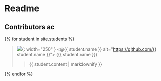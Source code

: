 # Readme 
## Contributors ac

{% for student in site.students %}
  > <img src="{{ student.image }}">{: width="250" }
  > <@{{ student.name }} alt="https://github.com/{{ student.name }}">
  > ({{ student.name }})
  > 
  >>{{ student.content | markdownify }}
  >>
{% endfor %}

